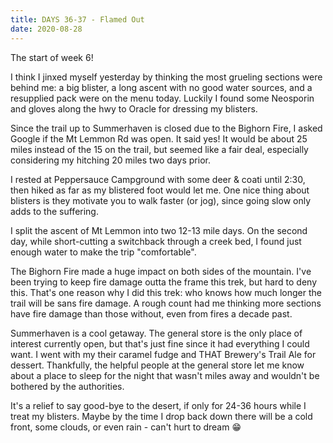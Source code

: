 ```yaml
---
title: DAYS 36-37 - Flamed Out
date: 2020-08-28
---
```


The start of week 6!

I think I jinxed myself yesterday by thinking the most grueling sections were behind me: a big blister, a long ascent with no good water sources, and a resupplied pack were on the menu today. Luckily I found some Neosporin and gloves along the hwy to Oracle for dressing my blisters.

Since the trail up to Summerhaven is closed due to the Bighorn Fire, I asked Google if the Mt Lemmon Rd was open. It said yes! It would be about 25 miles instead of the 15 on the trail, but seemed like a fair deal, especially considering my hitching 20 miles two days prior.

I rested at Peppersauce Campground with some deer & coati until 2:30, then hiked as far as my blistered foot would let me. One nice thing about blisters is they motivate you to walk faster (or jog), since going slow only adds to the suffering.

I split the ascent of Mt Lemmon into two 12-13 mile days. On the second day, while short-cutting a switchback through a creek bed, I found just enough water to make the trip \"comfortable\".

The Bighorn Fire made a huge impact on both sides of the mountain. I've been trying to keep fire damage outta the frame this trek, but hard to deny this. That's one reason why I did this trek: who knows how much longer the trail will be sans fire damage. A rough count had me thinking more sections have fire damage than those without, even from fires a decade past.

Summerhaven is a cool getaway. The general store is the only place of interest currently open, but that's just fine since it had everything I could want. I went with my their caramel fudge and THAT Brewery's Trail Ale for dessert. Thankfully, the helpful people at the general store let me know about a place to sleep for the night that wasn't miles away and wouldn't be bothered by the authorities.

It's a relief to say good-bye to the desert, if only for 24-36 hours while I treat my blisters. Maybe by the time I drop back down there will be a cold front, some clouds, or even rain - can't hurt to dream 😁
